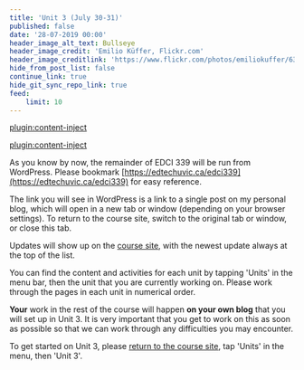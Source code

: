 ```yaml
---
title: 'Unit 3 (July 30-31)'
published: false
date: '28-07-2019 00:00'
header_image_alt_text: Bullseye
header_image_credit: 'Emilio Küffer, Flickr.com'
header_image_creditlink: 'https://www.flickr.com/photos/emiliokuffer/6384294717/'
hide_from_post_list: false
continue_link: true
hide_git_sync_repo_link: true
feed:
    limit: 10
---
```


[plugin:content-inject](_important-reminders)

[plugin:content-inject](_class-preparations)

As you know by now, the remainder of EDCI 339 will be run from WordPress. Please bookmark [https://edtechuvic.ca/edci339](https://edtechuvic.ca/edci339) for easy reference.

The link you will see in WordPress is a link to a single post on my personal blog, which will open in a new tab or window (depending on your browser settings). To return to the course site, switch to the original tab or window, or close this tab.

Updates will show up on the [course site](https://edtechuvic.ca/edci339), with the newest update always at the top of the list.

You can find the content and activities for each unit by tapping 'Units' in the menu bar, then the unit that you are currently working on. Please work through the pages in each unit in numerical order.

**Your** work in the rest of the course will happen **on your own blog** that you will set up in Unit 3. It is very important that you get to work on this as soon as possible so that we can work through any difficulties you may encounter.

To get started on Unit 3, please [return to the course site](https://edtechuvic.ca/edci339), tap 'Units' in the menu, then 'Unit 3'.
